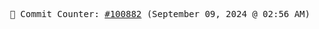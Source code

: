<p align="center">
    <samp>
        📮 Commit Counter: <a href="https://github.com/Javascript-void0/Javascript-void0/commits/main">#100882</a> (September 09, 2024 @ 02:56 AM)
    </samp>
</p>